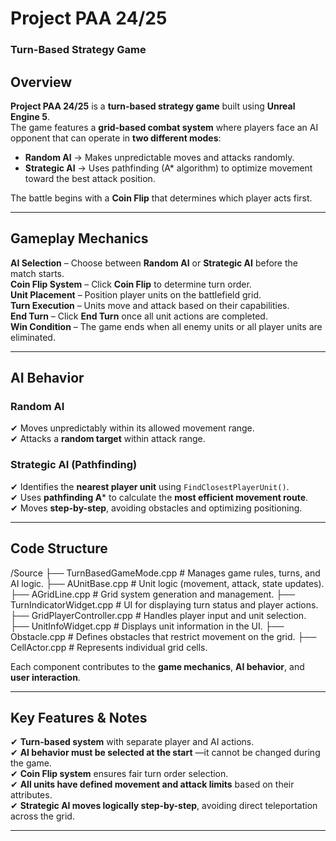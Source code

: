 # Project PAA 24/25  
### **Turn-Based Strategy Game**  

## Overview  
**Project PAA 24/25** is a **turn-based strategy game** built using **Unreal Engine 5**.  
The game features a **grid-based combat system** where players face an AI opponent that can operate in **two different modes**:  

- **Random AI** → Makes unpredictable moves and attacks randomly.  
- **Strategic AI** → Uses pathfinding (A* algorithm) to optimize movement toward the best attack position.  

The battle begins with a **Coin Flip** that determines which player acts first.  

---

## Gameplay Mechanics  
 **AI Selection** – Choose between **Random AI** or **Strategic AI** before the match starts.  
 **Coin Flip System** – Click **Coin Flip** to determine turn order.  
 **Unit Placement** – Position player units on the battlefield grid.  
 **Turn Execution** – Units move and attack based on their capabilities.  
 **End Turn** – Click **End Turn** once all unit actions are completed.  
 **Win Condition** – The game ends when all enemy units or all player units are eliminated.  

---

## AI Behavior  
### **Random AI**  
✔ Moves unpredictably within its allowed movement range.  
✔ Attacks a **random target** within attack range.  

### **Strategic AI (Pathfinding)**  
✔ Identifies the **nearest player unit** using `FindClosestPlayerUnit()`.  
✔ Uses **pathfinding A*** to calculate the **most efficient movement route**.  
✔ Moves **step-by-step**, avoiding obstacles and optimizing positioning.  

---

## Code Structure  

/Source
├── TurnBasedGameMode.cpp   # Manages game rules, turns, and AI logic.
├── AUnitBase.cpp           # Unit logic (movement, attack, state updates).
├── AGridLine.cpp           # Grid system generation and management.
├── TurnIndicatorWidget.cpp # UI for displaying turn status and player actions.
├── GridPlayerController.cpp # Handles player input and unit selection.
├── UnitInfoWidget.cpp      # Displays unit information in the UI.
├── Obstacle.cpp            # Defines obstacles that restrict movement on the grid.
├── CellActor.cpp           # Represents individual grid cells.

Each component contributes to the **game mechanics**, **AI behavior**, and **user interaction**.

---

## Key Features & Notes  
✔ **Turn-based system** with separate player and AI actions.  
✔ **AI behavior must be selected at the start** —it cannot be changed during the game.  
✔ **Coin Flip system** ensures fair turn order selection.  
✔ **All units have defined movement and attack limits** based on their attributes.  
✔ **Strategic AI moves logically step-by-step**, avoiding direct teleportation across the grid.  

--- 
